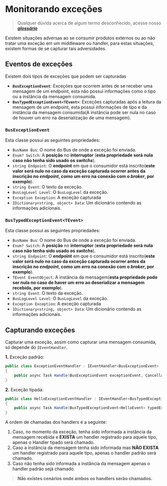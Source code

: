 # Monitorando exceções

> Qualquer dúvida acerca de algum termo desconhecido, acesse nosso [**_glossário_**](glossario.md)

Existem situações adversas ao se consumir produtos externos ou ao não tratar uma exceção em um middleware ou handler, para estas situações, existem formas de se capturar tais adversidades.

## Eventos de exceções

Existem dois tipos de exceções que podem ser capturadas

- **`BusExceptionEvent`**: Exceções que ocorrem antes de se receber uma mensagem de um endpoint, esta não possui informações como o tipo ou a instância da mensagem consumida.
- **`BusTypedExceptionEvent<TEvent>`**: Exceções capturadas após a leitura da mensagem de um endpoint, esta possui informações de tipo e da instância da mensagem consumida(A instância pode ser nula no caso de houver um erro na deserialização de uma mensagem).

### `BusExceptionEvent`

Esta classe possui as seguintes propriedades:

- `BusName Bus`: O nome do Bus de onde a exceção foi enviada.
- `Enum? Switch`: A __**posição**__ no __**interruptor**__ (**esta propriedade será nula caso não tenha sido usado os _switchs_**).
- `string Endpoint`: O __**endpoint**__ em que o consumidor está inscrito(**este valor será nulo no caso da exceção capturada ocorrer antes da inscrição no _endpoint_, como um erro na conexão com o _broker_, por exemplo**).
- `string Event`: O texto da exceção.
- `BusLogLevel Level`: O `BusLogLevel` da exceção.
- `Exception Exception`: A exceção capturada
- `IDictionary<string, object> Data`: Um dicionário contendo as informações adicionais.

### `BusTypedExceptionEvent<TEvent>`

Esta classe possui as seguintes propriedades:

- `BusName Bus`: O nome do Bus de onde a exceção foi enviada.
- `Enum? Switch`: A __**posição**__ no __**interruptor**__ (**esta propriedade será nula caso não tenha sido usado os _switchs_**).
- `string Endpoint`: O __**endpoint**__ em que o consumidor está inscrito(**este valor será nulo no caso da exceção capturada ocorrer antes da inscrição no _endpoint_, como um erro na conexão com o _broker_, por exemplo**).
- `TEvent EventObject`: A instância da mensagem(**esta propriedade pode ser nula no caso de haver um erro ao deserializar a mensagem recebida, por exemplo**).
- `string Event`: O texto da exceção.
- `BusLogLevel Level`: O `BusLogLevel` da exceção.
- `Exception Exception`: A exceção capturada
- `IDictionary<string, object> Data`: Um dicionário contendo as informações adicionais.

## Capturando exceções

Capturar uma exceção, assim como capturar uma mensagem consumida, só depende do `IEventHandler`.

**1.** Exceção padrão:

```csharp
public class ExceptionEventHandler : IEventHandler<BusExceptionEvent>
{
    public async Task Handle(BusExceptionEvent exceptionEvent, CancellationToken cancellationToken);
}
```

**2.** Exceção tipada:

```csharp
public class HelloExceptionEventHandler : IEventHandler<BusTypedExceptionEvent<HelloEvent>>
{
    public async Task Handle(BusTypedExceptionEvent<HelloEvent> typedExceptionEvent, CancellationToken cancellationToken);
}
```

A ordem de chamadas dos handlers é a seguinte:

1. Caso, no momento da exceção, tenha sido informada a instância da mensagem recebida e **EXISTA** um handler registrado para aquele tipo, apenas o Handler tipado será chamado.
2. Caso a instância da mensagem tenha sido informada mas **NÃO EXISTA** um handler registrado para aquele tipo, apenas o handler padrão será chamado.
3. Caso não tenha sido informada a instância da mensagem apenas o handler padrão sejá chamado.

> **Não existes cenários onde ambos os handlers serão chamados.**
